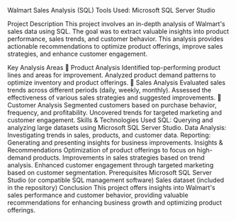 Walmart Sales Analysis (SQL)
Tools Used: Microsoft SQL Server Studio

Project Description
This project involves an in-depth analysis of Walmart's sales data using SQL. The goal was to extract valuable insights into product performance, sales trends, and customer behavior. This analysis provides actionable recommendations to optimize product offerings, improve sales strategies, and enhance customer engagement.

Key Analysis Areas
🔹 Product Analysis
Identified top-performing product lines and areas for improvement.
Analyzed product demand patterns to optimize inventory and product offerings.
🔹 Sales Analysis
Evaluated sales trends across different periods (daily, weekly, monthly).
Assessed the effectiveness of various sales strategies and suggested improvements.
🔹 Customer Analysis
Segmented customers based on purchase behavior, frequency, and profitability.
Uncovered trends for targeted marketing and customer engagement.
Skills & Technologies Used
SQL: Querying and analyzing large datasets using Microsoft SQL Server Studio.
Data Analysis: Investigating trends in sales, products, and customer data.
Reporting: Generating and presenting insights for business improvements.
Insights & Recommendations
Optimization of product offerings to focus on high-demand products.
Improvements in sales strategies based on trend analysis.
Enhanced customer engagement through targeted marketing based on customer segmentation.
Prerequisites
Microsoft SQL Server Studio (or compatible SQL management software)
Sales dataset (included in the repository)
Conclusion
This project offers insights into Walmart's sales performance and customer behavior, providing valuable recommendations for enhancing business growth and optimizing product offerings.
